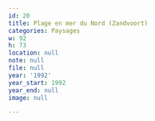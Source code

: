 ```yaml
---
id: 20
title: Plage en mer du Nord (Zandvoort)
categories: Paysages
w: 92
h: 73
location: null
note: null
file: null
year: '1992'
year_start: 1992
year_end: null
image: null

---
```


